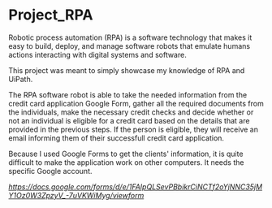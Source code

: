 # Project_RPA

Robotic process automation (RPA) is a software technology that makes it easy to build, deploy, and manage software robots that emulate humans actions interacting with digital systems and software.

This project was meant to simply showcase my knowledge of RPA and UiPath.

The RPA software robot is able to take the needed information from the credit card application Google Form, gather all the required documents from the individuals, make the necessary credit checks and decide whether or not an individual is eligible for a credit card based on the details that are provided in the previous steps.
If the person is eligible, they will receive an email informing them of their successfull credit card application.

Because I used Google Forms to get the clients' information, it is quite difficult to make the application work on other computers. It needs the specific Google account.

*https://docs.google.com/forms/d/e/1FAIpQLSevPBbikrCiNCTf2oYjNNC35jMY1Oz0W3ZpzyV_-7uVKWiMyg/viewform*
